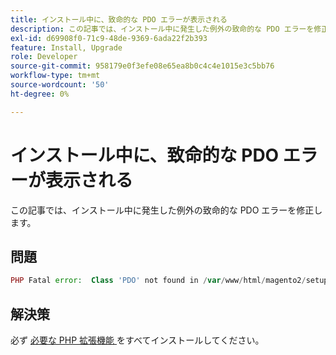 ```yaml
---
title: インストール中に、致命的な PDO エラーが表示される
description: この記事では、インストール中に発生した例外の致命的な PDO エラーを修正します。
exl-id: d69908f0-71c9-48de-9369-6ada22f2b393
feature: Install, Upgrade
role: Developer
source-git-commit: 958179e0f3efe08e65ea8b0c4c4e1015e3c5bb76
workflow-type: tm+mt
source-wordcount: '50'
ht-degree: 0%

---
```


# インストール中に、致命的な PDO エラーが表示される

この記事では、インストール中に発生した例外の致命的な PDO エラーを修正します。

## 問題

```php
PHP Fatal error:  Class 'PDO' not found in /var/www/html/magento2/setup/module/Magento/Setup/src/Module/Setup/ConnectionFactory.php on line 44
```

## 解決策

必ず [ 必要な PHP 拡張機能 ](https://devdocs.magento.com/guides/v2.4/install-gde/prereq/php-settings.html) をすべてインストールしてください。
